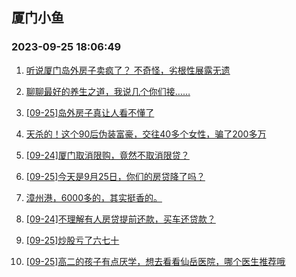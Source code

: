 ## 厦门小鱼 
### 2023-09-25 18:06:49

1. [听说厦门岛外房子卖疯了？ 不奇怪，劣根性展露无遗](http://bbs.xmfish.com/read-htm-tid-18078442.html)

2. [聊聊最好的养生之道，我说几个你们接……](http://bbs.xmfish.com/read-htm-tid-18078424.html)

3. [[09-25]岛外房子真让人看不懂了](http://bbs.xmfish.com/read-htm-tid-18078729.html)

4. [天杀的！这个90后伪装富豪，交往40多个女性，骗了200多万](http://bbs.xmfish.com/read-htm-tid-18078785.html)

5. [[09-24]厦门取消限购，竟然不取消限贷？](http://bbs.xmfish.com/read-htm-tid-18078486.html)

6. [[09-25]今天是9月25日，你们的房贷降了吗？](http://bbs.xmfish.com/read-htm-tid-18078703.html)

7. [漳州港，6000多的，其实挺香的。](http://bbs.xmfish.com/read-htm-tid-18078821.html)

8. [[09-24]不理解有人房贷提前还款，买车还贷款？](http://bbs.xmfish.com/read-htm-tid-18078483.html)

9. [[09-25]炒股亏了六七十](http://bbs.xmfish.com/read-htm-tid-18078697.html)

10. [[09-25]高二的孩子有点厌学，想去看看仙岳医院，哪个医生推荐哦](http://bbs.xmfish.com/read-htm-tid-18078778.html)

